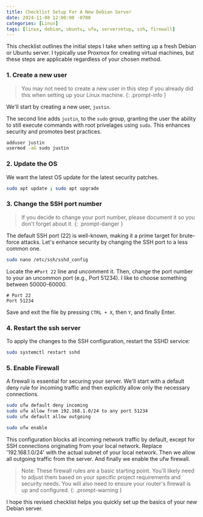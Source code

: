 ```yaml
---
title: Checklist Setup For A New Debian Server
date: 2024-11-08 12:00:00 -0700
categories: [Linux]
tags: [linux, debian, ubuntu, ufw, serversetup, ssh, firewall]
---
```


This checklist outlines the initial steps I take when setting up a fresh Debian or Ubuntu server. I typically use Proxmox for creating virtual machines, but these steps are applicable regardless of your chosen method.

### 1. Create a new user

>You may not need to create a new user in this step if you already did this when setting up your Linux machine.
{: .prompt-info }

We'll start by creating a new user, `justin`.

The second line adds `justin`, to the `sudo` group, granting the user the ability to still execute commands with root privelages using `sudo`. This enhances security and promotes best practices.
```bash
adduser justin
usermod -aG sudo justin
 ```
### 2. Update the OS
We want the latest OS update for the latest security patches.
```bash
sudo apt update ; sudo apt upgrade
```
### 3. Change the SSH port number
>If you decide to change your port number, please document it so you don't forget about it.
{: .prompt-danger }

The default SSH port (22) is well-known, making it a prime target for brute-force attacks. Let's enhance security by changing the SSH port to a less common one.

```bash
sudo nano /etc/ssh/sshd_config
```
Locate the `#Port 22` line and uncomment it. Then, change the port number to your an uncommon port (e.g., Port 51234). I like to choose something between 50000-60000.
```
# Port 22
Port 51234
```

Save and exit the file by pressing `CTRL + X`, then `Y`, and finally Enter.

### 4. Restart the ssh server 
To apply the changes to the SSH configuration, restart the SSHD service:
```bash
sudo systemctl restart sshd
```

### 5. Enable Firewall
A firewall is essential for securing your server. We'll start with a default deny rule for incoming traffic and then explicitly allow only the necessary connections.
```bash
sudo ufw default deny incoming
sudo ufw allow from 192.168.1.0/24 to any port 51234
sudo ufw default allow outgoing

sudo ufw enable
```
This configuration blocks all incoming network traffic by default, except for SSH connections originating from your local network. Replace '192.168.1.0/24' with the actual subnet of your local network. Then we allow all outgoing traffic from the server. And finally we enable the ufw firewall.

>Note: These firewall rules are a basic starting point. You'll likely need to adjust them based on your specific project requirements and security needs. You will also need to ensure your router's firewall is up and configured.
{: .prompt-warning }

I hope this revised checklist helps you quickly set up the basics of your new Debian server.